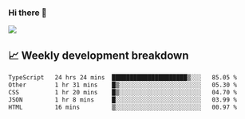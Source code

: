 ### Hi there 👋
<img align="center" src="https://github-readme-stats.vercel.app/api?username=Tumao727&show_icons=true&hide_title=true&theme=dracula" />


## 📈 Weekly development breakdown
<!--START_SECTION:waka-->

```txt
TypeScript   24 hrs 24 mins  █████████████████████▒░░░   85.05 %
Other        1 hr 31 mins    █▒░░░░░░░░░░░░░░░░░░░░░░░   05.30 %
CSS          1 hr 20 mins    █▒░░░░░░░░░░░░░░░░░░░░░░░   04.70 %
JSON         1 hr 8 mins     █░░░░░░░░░░░░░░░░░░░░░░░░   03.99 %
HTML         16 mins         ▒░░░░░░░░░░░░░░░░░░░░░░░░   00.97 %
```

<!--END_SECTION:waka-->